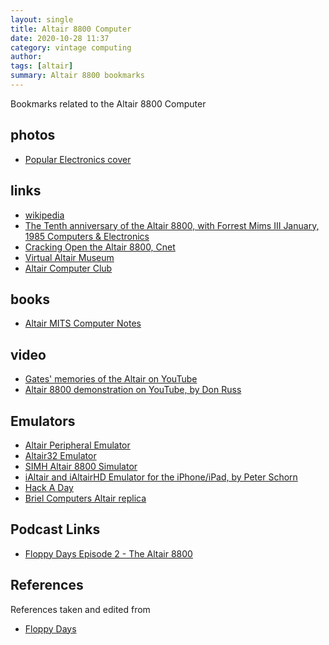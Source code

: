 ```yaml
---
layout: single 
title: Altair 8800 Computer 
date: 2020-10-28 11:37
category: vintage computing 
author: 
tags: [altair]
summary: Altair 8800 bookmarks
---
```


Bookmarks related to the Altair 8800 Computer

## photos

- [Popular Electronics cover](https://ssl-static.libsyn.com/p/assets/f/1/0/1/f1014c0bdc30caf9/podcast2_art_small.jpg)

## links

- [wikipedia](http://en.wikipedia.org/wiki/Altair_8800)
- [The Tenth anniversary of the Altair 8800, with Forrest Mims III  January, 1985 Computers & Electronics](http://www.1000bit.it/support/manuali/altair/pe0185er.pdf)
- [Cracking Open the Altair 8800, Cnet](https://web.archive.org/web/20131217113239/http://news.cnet.com/2300-11386_3-6204753.html)
- [Virtual Altair Museum](http://www.virtualaltair.com/)
- [Altair Computer Club](https://groups.io/g/AltairComputerClub)

## books

- [Altair MITS Computer Notes](http://www.virtualaltair.com/virtualaltair.com/vac_comp_notes.asp)

## video

- [Gates' memories of the Altair on YouTube](http://www.youtube.com/watch?v=pqAg0GJLPGk)
- [Altair 8800 demonstration on YouTube, by Don Russ](http://www.youtube.com/watch?v=vAhp_LzvSWk)

## Emulators

- [Altair Peripheral Emulator](https://web.archive.org/web/20131217133331/http://home.comcast.net/~forbin376/)
- [Altair32 Emulator](http://www.classiccmp.org/altair32/)
- [SIMH Altair 8800 Simulator](https://schorn.ch/altair.html)
- [iAltair and iAltairHD Emulator for the iPhone/iPad, by Peter Schorn](http://www.schorn.ch/ialtair.html)
- [Hack A Day](http://hackaday.com/2010/04/26/altair-8800-pc-case-can-emulate-the-original-hardware/)
- [Briel Computers Altair replica](http://www.brielcomputers.com/)

## Podcast Links

- [Floppy Days Episode 2 - The Altair 8800](https://floppydays.libsyn.com/floppy-days-episode-2-the-altair-8800)

## References

References taken and edited from

- [Floppy Days](https://floppydays.libsyn.com/floppy-days-episode-2-the-altair-8800)
